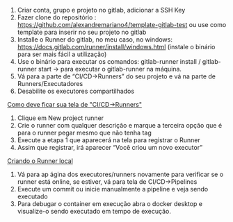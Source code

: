 1. Criar conta, grupo e projeto no gitlab, adicionar a SSH Key
2. Fazer clone do repositório : https://github.com/alexandremariano4/template-gitlab-test ou use como template para inserir no seu projeto no gitlab
3. Installe o Runner do gitlab, no meu caso, no windows: https://docs.gitlab.com/runner/install/windows.html (instale o binário para ser mais fácil a utilização)
4. Use o binário para executar os comandos: gitlab-runner install / gitlab-runner start → para executar o gitlab-runner na máquina.
5. Vá para a parte de “CI/CD→Runners” do seu projeto e vá na parte de Runners/Executadores
6. Desabilite os executores compartilhados

[Como deve ficar sua tela de "CI/CD->Runners"](https://imgur.com/a/h9KZ9He)

1. Clique em New project runner
2. Crie o runner com qualquer descrição e marque a terceira opção que é para o runner pegar mesmo que não tenha tag
3. Execute a etapa 1 que aparecerá na tela para registrar o Runner
4. Assim que registrar, irá aparecer “Você criou um novo executor”

[Criando o Runner local](https://imgur.com/a/bbLr41Y)

1. Vá para ap ágina dos executores/runners novamente para verificar se o runner está online, se estiver, vá para tela de CI/CD→Pipelines
2.  Execute um commit ou inicie manualmente a pipeline e veja sendo executado
3. Para debugar o container em execução abra o docker desktop e visualize-o sendo executado em tempo de execução.
